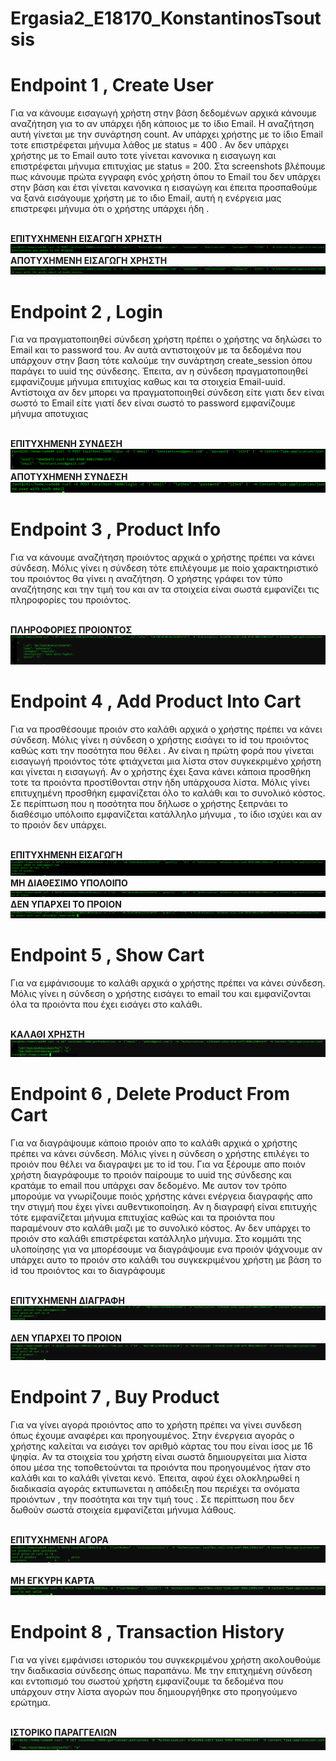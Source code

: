 # Ergasia2_E18170_KonstantinosTsoutsis
<h1>Endpoint 1 , Create User</h1>
<p>Για να κάνουμε εισαγωγή χρήστη στην βάση δεδομένων αρχικά κάνουμε αναζήτηση για το αν υπάρχει ήδη κάποιος με το ίδιο Email. Η αναζήτηση αυτή γίνεται με την συνάρτηση count. Αν υπάρχει χρήστης με το ίδιο Email τοτε επιστρέφεται μήνυμα λάθος με status = 400 . Αν δεν υπάρχει χρήστης με το Email αυτο τοτε γίνεται κανονικα η εισαγωγη και επιστρέφεται μήνυμα επιτυχίας με status = 200. Στα screenshots βλέπουμε πως κάνουμε πρώτα εγγραφη ενός χρήστη όπου το Email του δεν υπάρχει στην βάση και έτσι γίνεται κανονικα η εισαγώγη και έπειτα προσπαθούμε να ξανά εισάγουμε χρήστη με το ιδιο Email, αυτή η ενέργεια μας επιστρεφει μήνυμα ότι ο χρήστης υπάρχει ήδη .</p>
<br>
<b>ΕΠΙΤΥΧΗΜΕΝΗ ΕΙΣΑΓΩΓΗ ΧΡΗΣΤΗ</b>
<img src="screens/1.CreateOK.png">
<br>
<b>ΑΠΟΤΥΧΗΜΕΝΗ ΕΙΣΑΓΩΓΗ ΧΡΗΣΤΗ</b>
 <img src="screens/1.CreateFAIL.png">
 
 <h1>Endpoint 2 , Login</h1>
 <p>Για να πραγματοποιηθεί σύνδεση χρήστη πρέπει ο χρήστης να δηλώσει το Email και το password του. Αν αυτά αντιστοιχούν με τα δεδομένα που υπάρχουν στην βαση τότε καλούμε την συνάρτηση create_session όπου παράγει το uuid της σύνδεσης. Έπειτα, αν η σύνδεση πραγματοποιηθεί εμφανίζουμε μήνυμα επιτυχίας καθως και τα στοιχεία Email-uuid. Αντίστοιχα αν δεν μπορει να πραγματοποιηθεί σύνδεση είτε γιατι δεν είναι σωστό το Email είτε γιατί δεν είναι σωστό το password εμφανίζουμε μήνυμα αποτυχιας</p>
<br>
<b>ΕΠΙΤΥΧΗΜΕΝΗ ΣΥΝΔΕΣΗ</b>
<img src="screens/2.loginOk.png">
<br>
<b>ΑΠΟΤΥΧΗΜΕΝΗ ΣΥΝΔΕΣΗ</b>
 <img src="screens/2.logkinWrongEmail.png">  
 
 <h1>Endpoint 3 , Product Info</h1>
 <p>Για να κάνουμε αναζήτηση προιόντος αρχικά ο χρήστης πρέπει να κάνει σύνδεση. Μόλις γίνει η σύνδεση τότε επιλέγουμε με ποίο χαρακτηριστικό του προιόντος θα γίνει η αναζήτηση. Ο χρήστης γράφει τον τύπο αναζήτησης και την τιμή του και αν τα στοιχεία είναι σωστά εμφανίζει τις πληροφορίες του προιόντος.</p>
<br>
<b>ΠΛΗΡΟΦΟΡΙΕΣ ΠΡΟΙΟΝΤΟΣ</b>
<img src="screens/3.productInfo.png">
<br>

<h1>Endpoint 4 , Add Product Into Cart</h1>
<p>Για να προσθέσουμε προιόν στο καλάθι αρχικά ο χρήστης πρέπει να κάνει σύνδεση. Μόλις γίνει η σύνδεση ο χρήστης εισάγει το id του προιόντος καθώς κατι την ποσότητα που θέλει . Αν είναι η πρώτη φορά που γίνεται εισαγωγή προιόντος τότε φτιάχνεται μια λίστα στον συγκεκριμένο χρήστη και γίνεται η εισαγωγή. Αν ο χρήστης έχει ξανα κάνει κάποια προσθήκη τοτε τα προιόντα προστίθονται στην ήδη υπάρχουσα λίστα. Μόλις γίνει επιτυχημένη προσθήκη εμφανίζεται όλο το καλάθι και το συνολικό κόστος. Σε περίπτωση που η ποσότητα που δήλωσε ο χρήστης ξεπρνάει το διαθέσιμο υπόλοιπο εμφανίζεται κατάλληλο μήνυμα , το ίδιο ισχύει και αν το προιόν δεν υπάρχει.</p>
<br>
<b>ΕΠΙΤΥΧΗΜΕΝΗ ΕΙΣΑΓΩΓΗ </b>
<img src="screens/4.AddProductIntoCart.png">
<br>
<b>ΜΗ ΔΙΑΘΕΣΙΜΟ ΥΠΟΛΟΙΠΟ </b>
<img src="screens/4.OutOfStock.png">
<br>
<b>ΔΕΝ ΥΠΑΡΧΕΙ ΤΟ ΠΡΟΙΟΝ</b>
<img src="screens/4.WronInput.png">
<br>

<h1>Endpoint 5 , Show Cart</h1>
<p>Για να εμφάνισουμε το καλάθι αρχικά ο χρήστης πρέπει να κάνει σύνδεση. Μόλις γίνει η σύνδεση ο χρήστης εισάγει το email του και εμφανίζονται όλα τα προιόντα που έχει εισάγει στο καλάθι.</p>
<br>
<b>ΚΑΛΑΘΙ ΧΡΗΣΤΗ</b>
<img src="screens/5.cart.png">
<br>

<h1>Endpoint 6 , Delete Product From Cart</h1>
<p>Για να διαγράψουμε κάποιο προιόν απο το καλάθι αρχικά ο χρήστης πρέπει να κάνει σύνδεση. Μόλις γίνει η σύνδεση ο χρήστης επιλέγει το προιόν που θέλει να διαγραψει με το id του. Για να ξέρουμε απο ποιόν χρήστη διαγράφουμε το προιόν παίρουμε το uuid της σύνδεσης και κρατάμε το email που υπάρχει σαν δεδομένο. Με αυτον τον τρόπο μπορούμε να γνωρίζουμε ποιός χρήστης κάνει ενέργεια διαγραφής απο την στιγμή που έχει γίνει αυθεντικοποίηση. Αν η διαγραφή είναι επιτυχής τότε εμφανίζεται μήνυμα επιτυχίας καθώς και τα προιόντα που παραμένουν στο καλάθι μαζι με το συνολικό κόστος. Αν δεν υπάρχει το προιόν στο καλάθι επιστρέφεται κατάλληλο μήνυμα. Στο κομμάτι της υλοποίησης για να μπορέσουμε να διαγράψουμε ενα προιόν ψάχνουμε αν υπάρχει αυτο το προιόν στο καλάθι του συγκεκριμένου χρήστη με βάση το id του προιόντος και το διαγράφουμε</p>
<br>
<b>ΕΠΙΤΥΧΗΜΕΝΗ ΔΙΑΓΡΑΦΗ</b>
<img src="screens/6.deleteFromCart.png">
<br>
<br>
<b>ΔΕΝ ΥΠΑΡΧΕΙ ΤΟ ΠΡΟΙΟΝ</b>
<img src="screens/6.deleteFail.png">
<br>

<h1>Endpoint 7 , Buy Product</h1>
<p>Για να γίνει αγορά προιόντος απο το χρήστη πρέπει να γίνει συνδεση όπως έχουμε αναφέρει και προηγουμένος. Στην ένεργεια αγοράς ο χρήστης καλείται να εισάγει τον αριθμό κάρτας του που είναι ίσος με 16 ψηφία. Αν τα στοιχεία του χρήστη είναι σωστά δημιουργείται μια λίστα όπου μέσα της τοποθετούνται τα προιόντα που προηγουμένος ήταν στο καλάθι και το καλάθι γίνεται κενό. Έπειτα, αφού έχει ολοκληρωθεί η διαδικασία αγοράς εκτυπωνεται η απόδειξη που περιέχει τα ονόματα προιόντων , την ποσότητα και την τιμή τους . Σε περίπτωση που δεν δωθούν σωστά στοιχεία εμφανίζεται μήνυμα λάθους.</p>
<br>
<b>ΕΠΙΤΥΧΗΜΕΝΗ ΑΓΟΡΑ</b>
<img src="screens/7.buy.png">
<br>
<br>
<b>ΜΗ ΕΓΚΥΡΗ ΚΑΡΤΑ</b>
<img src="screens/7.buyFail.png">
<br>

<h1>Endpoint 8 , Transaction History</h1>
<p>Για να γίνει εμφάνισει ιστορικόυ του συγκεκριμένου χρήστη ακολουθούμε την διαδικασία σύνδεσης όπως παραπάνω. Με την επιτχημένη σύνδεση και εντοπισμό του σωστού χρήστη εμφανίζουμε τα δεδομένα που υπάρχουν στην λίστα αγορών που δημιουργήθηκε στο προηγούμενο ερώτημα.</p>
<br>
<b>ΙΣΤΟΡΙΚΟ ΠΑΡΑΓΓΕΛΙΩΝ</b>
<img src="screens/8.trans.png">
<br>

